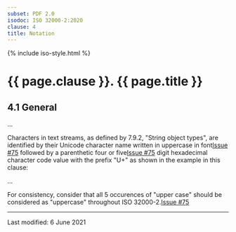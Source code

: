 ```yaml
---
subset: PDF 2.0
isodoc: ISO 32000-2:2020
clause: 4
title: Notation
---
```



{% include iso-style.html %}
<div class="isostyle">


<h1>{{ page.clause }}. {{ page.title }}</h1>


<h2>4.1 General</h2>

<p>...</p>

<p>
Characters in text streams, as defined by 7.9.2, "String object types", are identified by their Unicode character name written in uppercase <span class="deleted-text">in font<span class="deleted-tooltiptext"><a href="https://github.com/pdf-association/pdf-issues/issues/75" target="_blank">Issue #75</a></span></span> followed by a parenthetic four <span class="new-text">or five<span class="new-tooltiptext"><a href="https://github.com/pdf-association/pdf-issues/issues/75" target="_blank">Issue #75</a></span></span> digit hexadecimal character code value with the prefix "U+" as shown in the example in this clause:
</p>

<p>...</p>

<p>
<span class="new-text">For consistency, consider that all 5 occurences of "upper case" should be considered as "uppercase" throughout ISO 32000-2.<span class="new-tooltiptext"><a href="https://github.com/pdf-association/pdf-issues/issues/75" target="_blank">Issue #75</a></span></span>
</p>

</div>


<hr>
<p class="footnote">Last modified: 6 June 2021</p>
